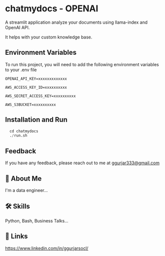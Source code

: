 
# chatmydocs - OPENAI
A streamlit application analyze your documents using llama-index and OpenAI API.

It helps with your custom knowledge base.

## Environment Variables

To run this project, you will need to add the following environment variables to your .env file

`OPENAI_API_KEY=xxxxxxxxxxxxx`

`AWS_ACCESS_KEY_ID=xxxxxxxxxx`

`AWS_SECRET_ACCESS_KEY=xxxxxxxxxx`

`AWS_S3BUCKET=xxxxxxxxxx`



## Installation and Run

```python
  cd chatmydocs
  ./run.sh
```

## Feedback

If you have any feedback, please reach out to me at ggurjar333@gmail.com


## 🚀 About Me
I'm a data engineer...


## 🛠 Skills
Python, Bash, Business Talks...



## 🔗 Links
https://www.linkedin.com/in/ggurjarsocl/








